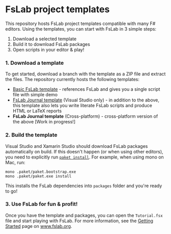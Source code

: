 FsLab project templates
=======================

This repository hosts FsLab project templates compatible with many F# editors.
Using the templates, you can start with FsLab in 3 simple steps:

 1. Download a selected template
 2. Build it to download FsLab packages
 3. Open scripts  in your editor & play!

### 1. Download a template

To get started, download a branch with the template as a ZIP file and extract the files.
The repository currently hosts the following templates:

 * [Basic FsLab template](https://github.com/fslaborg/FsLab.Templates/archive/basic.zip) -
   references FsLab and gives you a single script file with simple demo
 * [FsLab Journal template](https://github.com/fslaborg/FsLab.Templates/archive/journal-vs.zip) (Visual Studio only) -
   in addition to the above, this template also lets you write literate FsLab scripts and produce HTML or LaTeX reports
 * **FsLab Journal template** (Cross-platform) - cross-platform version of the above [Work in progress!]
 
### 2. Build the template

Visual Studio and Xamarin Studio should download FsLab packages automatically on build.
If this doesn't happen (or when using other editors), you need to explicitly run
[`paket install`](http://fsprojects.github.io/Paket/paket-install.html).
For example, when using mono on Mac, run:

    mono .paket/paket.bootstrap.exe
    mono .paket/paket.exe install

This installs the FsLab dependencies into `packages` folder and you're ready to go!

### 3. Use FsLab for fun & profit!

Once you have the template and packages, you can open the `Tutorial.fsx` file and start playing
with FsLab. For more information, see the [Getting Started](http://fslab.org/getting-started/) page on www.fslab.org.
